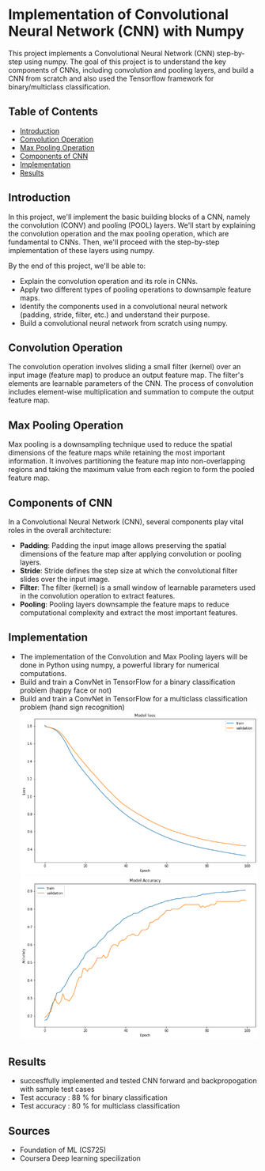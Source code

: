 # Implementation of Convolutional Neural Network (CNN) with Numpy

This project implements a Convolutional Neural Network (CNN) step-by-step using numpy. The goal of this project is to understand the key components of CNNs, including convolution and pooling layers, and build a CNN from scratch and also used the Tensorflow framework for binary/multiclass classification.

## Table of Contents

- [Introduction](#introduction)
- [Convolution Operation](#convolution-operation)
- [Max Pooling Operation](#max-pooling-operation)
- [Components of CNN](#components-of-cnn)
- [Implementation](#implementation)
- [Results](#Results)


## Introduction

In this project, we'll implement the basic building blocks of a CNN, namely the convolution (CONV) and pooling (POOL) layers. We'll start by explaining the convolution operation and the max pooling operation, which are fundamental to CNNs. Then, we'll proceed with the step-by-step implementation of these layers using numpy.

By the end of this project, we'll be able to:
- Explain the convolution operation and its role in CNNs.
- Apply two different types of pooling operations to downsample feature maps.
- Identify the components used in a convolutional neural network (padding, stride, filter, etc.) and understand their purpose.
- Build a convolutional neural network from scratch using numpy.

## Convolution Operation

The convolution operation involves sliding a small filter (kernel) over an input image (feature map) to produce an output feature map. The filter's elements are learnable parameters of the CNN. The process of convolution includes element-wise multiplication and summation to compute the output feature map.

## Max Pooling Operation

Max pooling is a downsampling technique used to reduce the spatial dimensions of the feature maps while retaining the most important information. It involves partitioning the feature map into non-overlapping regions and taking the maximum value from each region to form the pooled feature map.

## Components of CNN

In a Convolutional Neural Network (CNN), several components play vital roles in the overall architecture:
- **Padding**: Padding the input image allows preserving the spatial dimensions of the feature map after applying convolution or pooling layers.
- **Stride**: Stride defines the step size at which the convolutional filter slides over the input image.
- **Filter**: The filter (kernel) is a small window of learnable parameters used in the convolution operation to extract features.
- **Pooling**: Pooling layers downsample the feature maps to reduce computational complexity and extract the most important features.

## Implementation

- The implementation of the Convolution and Max Pooling layers will be done in Python using numpy, a powerful library for numerical computations.
- Build and train a ConvNet in TensorFlow for a binary classification problem (happy face or not)
- Build and train a ConvNet in TensorFlow for a multiclass classification problem (hand sign recognition)
![Alt Text](output_images/TF_multiclass_model_loss.png)
![Alt Text](output_images/TF_multiclass_model_accuracy.png)

## Results
- succesffully implemented and tested CNN forward and backpropogation with sample test cases
- Test accuracy : 88 % for binary classification
- Test accuracy : 80 % for multiclass classification




## Sources

- Foundation of ML (CS725)
- Coursera Deep learning specilization
